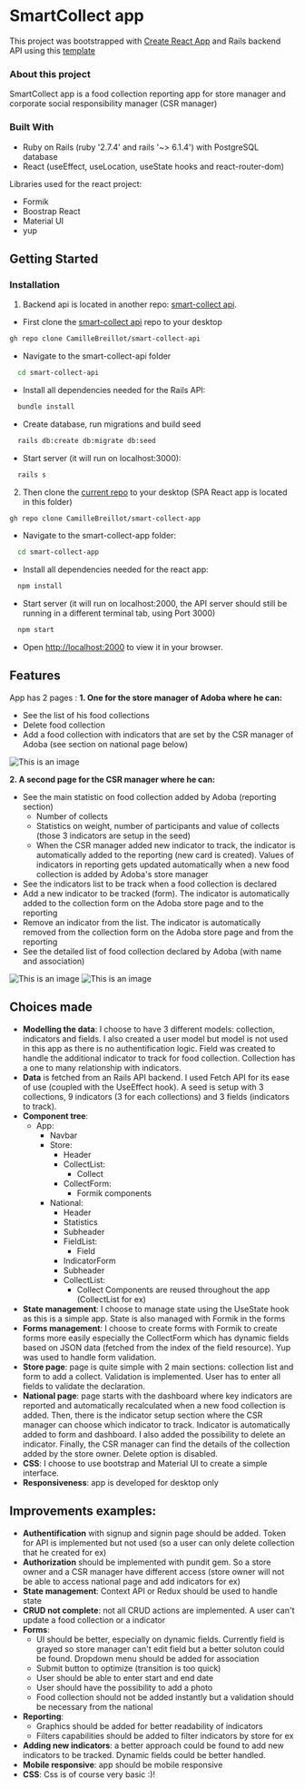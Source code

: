 # SmartCollect app

This project was bootstrapped with [Create React App](https://github.com/facebook/create-react-app) and Rails backend API using this [template](https://github.com/lewagon/rails-templates)

### About this project

SmartCollect app is a food collection reporting app for store manager and corporate social responsibility manager (CSR manager)

### Built With

- Ruby on Rails (ruby '2.7.4' and rails '~> 6.1.4') with PostgreSQL database
- React (useEffect, useLocation, useState hooks and react-router-dom)

Libraries used for the react project:
- Formik 
- Boostrap React
- Material UI
- yup

## Getting Started
### Installation
1. Backend api is located in another repo: [smart-collect api](https://github.com/CamilleBreillot/smart-collect-api).
- First clone the [smart-collect api](https://github.com/CamilleBreillot/smart-collect-api) repo to your desktop
```sh
gh repo clone CamilleBreillot/smart-collect-api
   ```
- Navigate to the smart-collect-api folder
 ```sh
   cd smart-collect-api
   ```
- Install all dependencies needed for the Rails API:
 ```sh
   bundle install
   ```
 - Create database, run migrations and build seed
 ```sh
   rails db:create db:migrate db:seed
   ```
- Start server (it will run on localhost:3000):
 ```sh
   rails s
   ```
2. Then clone the [current repo](https://github.com/CamilleBreillot/smart-collect-app) to your desktop (SPA React app is located in this folder)
```sh
gh repo clone CamilleBreillot/smart-collect-app
   ```
- Navigate to the smart-collect-app folder:
 ```sh
   cd smart-collect-app
   ```
- Install all dependencies needed for the react app:
 ```sh
   npm install
   ```
- Start server (it will run on localhost:2000, the API server should still be running in a different terminal tab, using Port 3000)
 ```sh
   npm start
   ```
- Open [http://localhost:2000](http://localhost:2000) to view it in your browser.

## Features
App has 2 pages :
**1. One for the store manager of Adoba where he can:**
- See the list of his food collections 
- Delete food collection
- Add a food collection with indicators that are set by the CSR manager of Adoba (see section on national page below)

![This is an image](public/Storepage-new.png)

**2. A second page for the CSR manager where he can:**
- See the main statistic on food collection added by Adoba (reporting section)
  - Number of collects
  - Statistics on weight, number of participants and value of collects (those 3 indicators are setup in the seed)
  - When the CSR manager added new indicator to track, the indicator is automatically added to the reporting (new card is created). Values of indicators in reporting gets updated automatically when a new food collection is added by Adoba's store manager
- See the indicators list to be track when a food collection is declared
- Add a new indicator to be tracked (form). The indicator is automatically added to the collection form on the Adoba store page and to the reporting
- Remove an indicator from the list. The indicator is automatically removed from the collection form on the Adoba store page and from the reporting
- See the detailed list of food collection declared by Adoba (with name and association)

![This is an image](public/Nationalpage-new.png)
![This is an image](public/Nationalpage-new-2.png)


## Choices made

- **Modelling the data**: I choose to have 3 different models: collection, indicators and fields. I also created a user model but model is not used in this app as there is no authentification logic. Field was created to handle the additional indicator to track for food collection. Collection has a one to many relationship with indicators.
- **Data** is fetched from an Rails API backend. I used Fetch API for its ease of use (coupled with the UseEffect hook). A seed is setup with 3 collections, 9 indicators (3 for each collections) and 3 fields (indicators to track).
- **Component tree**:
  - App:
    - Navbar
    - Store:
      - Header
      - CollectList:
        - Collect
      - CollectForm:
        - Formik components
    - National:
      - Header
      - Statistics
      - Subheader
      - FieldList:
        - Field
      - IndicatorForm
      - Subheader
      - CollectList:
        - Collect
  Components are reused throughout the app (CollectList for ex)
- **State management**: I choose to manage state using the UseState hook as this is a simple app. State is also managed with Formik in the forms
- **Forms management**: I choose to create forms with Formik to create forms more easily especially the CollectForm which has dynamic fields based on JSON data (fetched from the index of the field resource). Yup was used to handle form validation.
- **Store page**: page is quite simple with 2 main sections: collection list and form to add a collect. Validation is implemented. User has to enter all fields to validate the declaration.
- **National page**: page starts with the dashboard where key indicators are reported and automatically recalculated when a new food collection is added. Then, there is the indicator setup section where the CSR manager can choose which indicator to track. Indicator is automatically added to form and dashboard. I also added the possibility to delete an indicator. Finally, the CSR manager can find the details of the collection added by the store owner. Delete option is disabled.
- **CSS**: I choose to use bootstrap and Material UI to create a simple interface.
- **Responsiveness**: app is developed for desktop only

## Improvements examples:
- **Authentification** with signup and signin page should be added. Token for API is implemented but not used (so a user can only delete collection that he created for ex)
- **Authorization** should be implemented with pundit gem. So a store owner and a CSR manager have different access (store owner will not be able to access national page and add indicators for ex)
- **State management**: Context API or Redux should be used to handle state
- **CRUD not complete**: not all CRUD actions are implemented. A user can't update a food collection or a indicator
- **Forms**: 
  - UI should be better, especially on dynamic fields. Currently field is grayed so store manager can't edit field but a better soluton could be found. Dropdown menu should be added for association
  - Submit button to optimize (transition is too quick)
  - User should be able to enter start and end date
  - User should have the possibility to add a photo
  - Food collection should not be added instantly but a validation should be necessary from the national
- **Reporting**:
  - Graphics should be added for better readability of indicators
  - Filters capabilities should be added to filter indicators by store for ex
- **Adding new indicators**: a better approach could be found to add new indicators to be tracked. Dynamic fields could be better handled.
- **Mobile responsive**: app should be mobile responsive
- **CSS**: Css is of course very basic :)!

